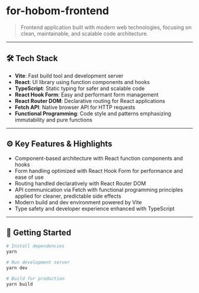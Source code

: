 # for-hobom-frontend

> Frontend application built with modern web technologies, focusing on clean, maintainable, and scalable code architecture.

---

## 🛠️ Tech Stack

- **Vite**: Fast build tool and development server
- **React**: UI library using function components and hooks
- **TypeScript**: Static typing for safer and scalable code
- **React Hook Form**: Easy and performant form management
- **React Router DOM**: Declarative routing for React applications
- **Fetch API**: Native browser API for HTTP requests
- **Functional Programming**: Code style and patterns emphasizing immutability and pure functions

---

## ⚙️ Key Features & Highlights

- Component-based architecture with React function components and hooks
- Form handling optimized with React Hook Form for performance and ease of use
- Routing handled declaratively with React Router DOM
- API communication via Fetch with functional programming principles applied for cleaner, predictable side effects
- Modern build and dev environment powered by Vite
- Type safety and developer experience enhanced with TypeScript

---

## 🚀 Getting Started

```bash
# Install dependencies
yarn

# Run development server
yarn dev

# Build for production
yarn build